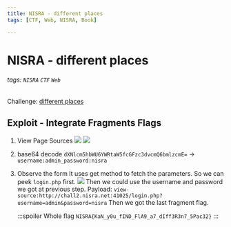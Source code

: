 ```yaml
---
title: NISRA - different places
tags: [CTF, Web, NISRA, Book]

---
```


# NISRA - different places
###### tags: `NISRA` `CTF` `Web`
Challenge: [different places](http://chall2.nisra.net:41025/)

## Exploit - Integrate Fragments Flags
1. View Page Sources
![](https://i.imgur.com/q3tSKo5.png)
![](https://i.imgur.com/yrKjnyr.png)

2. base64 decode
`dXNlcm5hbWU6YWRtaW5fcGFzc3dvcmQ6bmlzcmE=` $\to$ `username:admin_password:nisra`

3. Observe the form
It uses get method to fetch the parameters. So we can peek `login.php` first.
![](https://i.imgur.com/oGFwOoA.png)
Then we could use the username and password we got at previous step.
Payload: `view-source:http://chall2.nisra.net:41025/login.php?username=admin&password=nisra`
Then we got the last fragment flag.

    :::spoiler Whole flag
    `NISRA{KaN_y0u_fIND_FlA9_a7_dIff3R3n7_5Pac32}`
    :::